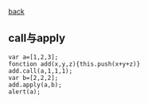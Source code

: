 [back](hellow.md)
## call与apply
```
var a=[1,2,3];
fonction add(x,y,z){this.push(x+y+z)}
add.call(a,1,1,1);
var b=[2,2,2];
add.apply(a,b);
alert(a);
```
